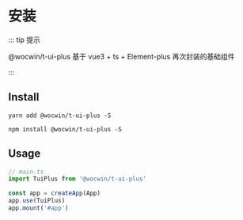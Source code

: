 # 安装

::: tip 提示

@wocwin/t-ui-plus 基于 vue3 + ts + Element-plus 再次封装的基础组件

:::

## Install

<CodeGroup>
  <CodeGroupItem title="yarn">

```bash:no-line-numbers
yarn add @wocwin/t-ui-plus -S
```

  </CodeGroupItem>

  <CodeGroupItem title="npm" active>

```bash:no-line-numbers
npm install @wocwin/t-ui-plus -S
```

  </CodeGroupItem>
</CodeGroup>

## Usage

```js
// main.ts
import TuiPlus from '@wocwin/t-ui-plus'

const app = createApp(App)
app.use(TuiPlus)
app.mount('#app')
```
